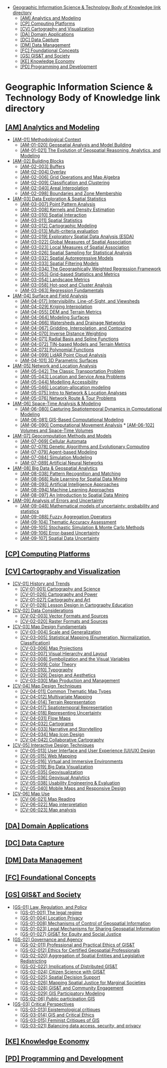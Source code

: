 - [Geographic Information Science \& Technology Body of Knowledge link directory](#geographic-information-science--technology-body-of-knowledge-link-directory)
  - [\[AM\] Analytics and Modeling](#am-analytics-and-modeling)
  - [\[CP\] Computing Platforms](#cp-computing-platforms)
  - [\[CV\] Cartography and Visualization](#cv-cartography-and-visualization)
  - [\[DA\] Domain Applications](#da-domain-applications)
  - [\[DC\] Data Capture](#dc-data-capture)
  - [\[DM\] Data Management](#dm-data-management)
  - [\[FC\] Foundational Concepts](#fc-foundational-concepts)
  - [\[GS\] GIS\&T and Society](#gs-gist-and-society)
  - [\[KE\] Knowledge Economy](#ke-knowledge-economy)
  - [\[PD\] Programming and Development](#pd-programming-and-development)


# Geographic Information Science &amp; Technology Body of Knowledge link directory
## [[AM] Analytics and Modeling](https://gistbok-topics.ucgis.org/AM)
  * [[AM-01] Methodological Context](https://gistbok-topics.ucgis.org/AM-01)
     * [[AM-01-020] Geospatial Analysis and Model Building](https://gistbok-topics.ucgis.org/AM-01-020)
     * [[AM-01-021] The Evolution of Geospatial Reasoning, Analytics, and Modeling](https://gistbok-topics.ucgis.org/AM-01-021)   
  * [[AM-02] Building Blocks](https://gistbok-topics.ucgis.org/AM-02)
      * [[AM-02-003] Buffers](https://gistbok-topics.ucgis.org/AM-02-003)
      * [[AM-02-004] Overlay](https://gistbok-topics.ucgis.org/AM-02-004)
      *  [[AM-02-006] Grid Operations and Map Algebra](https://gistbok-topics.ucgis.org/AM-02-006)
      *   [[AM-02-009] Classification and Clustering](https://gistbok-topics.ucgis.org/AM-02-009)
      *  [[AM-02-040] Areal Interpolation](https://gistbok-topics.ucgis.org/AM-02-040)
      *  [[AM-02-098] Boundaries and Zone Membership](https://gistbok-topics.ucgis.org/AM-02-090)
  * [[AM-03] Data Exploration & Spatial Statistics](https://gistbok-topics.ucgis.org/AM-03)
      * [[AM-03-007] Point Pattern Analysis](https://gistbok-topics.ucgis.org/AM-03-007)
      * [[AM-03-008] Kernels and Density Estimation](https://gistbok-topics.ucgis.org/AM-03-008)
      * [[AM-03-010] Spatial Interaction](https://gistbok-topics.ucgis.org/AM-03-010)
      *  [[AM-03-011] Spatial Statistics](https://gistbok-topics.ucgis.org/AM-03-011)
      *  [[AM-03-012] Cartographic Modeling](https://gistbok-topics.ucgis.org/AM-03-012)
      *  [[AM-03-013] Multi-criteria evaluation](https://gistbok-topics.ucgis.org/AM-03-013)
      *  [[AM-03-019] Exploratory Spatial Data Analysis (ESDA)](https://gistbok-topics.ucgis.org/AM-03-019)
      *  [[AM-03-022] Global Measures of Spatial Association](https://gistbok-topics.ucgis.org/AM-03-022)
      *  [[AM-03-023] Local Measures of Spatial Association](https://gistbok-topics.ucgis.org/AM-03-023)
      *  [[AM-03-026] Spatial Sampling for Statistical Analysis](https://gistbok-topics.ucgis.org/AM-03-026)
      *  [[AM-03-032] Spatial Autoregressive Models](https://gistbok-topics.ucgis.org/AM-03-032)
      *  [[AM-03-033] Spatial Filtering Models](https://gistbok-topics.ucgis.org/AM-03-033)
      *  [[AM-03-034] The Geographically Weighted Regression Framework](https://gistbok-topics.ucgis.org/AM-03-034)
      *  [[AM-03-053] Grid-based Statistics and Metrics](https://gistbok-topics.ucgis.org/AM-03-053)
      *  [[AM-03-054] Landscape Metrics](https://gistbok-topics.ucgis.org/AM-03-054)
      *  [[AM-03-058] Hot-spot and Cluster Analysis](https://gistbok-topics.ucgis.org/AM-03-058)
      *  [[AM-03-063] Regression Fundamentals](https://gistbok-topics.ucgis.org/AM-03-063)
  * [[AM-04] Surface and Field Analysis](https://gistbok-topics.ucgis.org/AM-04)
      * [[AM-04-017] Intervisibility, Line-of-Sight, and Viewsheds](https://gistbok-topics.ucgis.org/AM-04-017)
      * [[AM-04-029] Kriging Interpolation](https://gistbok-topics.ucgis.org/AM-04-029)
      * [[AM-04-055] DEM and Terrain Metrics](https://gistbok-topics.ucgis.org/AM-04-055)
      * [[AM-04-064] Modeling Surfaces](https://gistbok-topics.ucgis.org/AM-04-064)
      * [[AM-04-066] Watersheds and Drainage Networks](https://gistbok-topics.ucgis.org/AM-04-066)
      * [[AM-04-067] Gridding, Interpolation, and Contouring](https://gistbok-topics.ucgis.org/AM-04-067)
      * [[AM-04-070] Inverse Distance Weighting](https://gistbok-topics.ucgis.org/AM-04-070)
      * [[AM-04-071] Radial Basis and Spline Functions](https://gistbok-topics.ucgis.org/AM-04-071)
      * [[AM-04-072] TIN-based Models and Terrain Metrics](https://gistbok-topics.ucgis.org/AM-04-072)
      * [[AM-04-073] Polynomial Functions](https://gistbok-topics.ucgis.org/AM-04-073)
      * [[AM-04-099] LidAR Point Cloud Analysis](https://gistbok-topics.ucgis.org/AM-04-099)
      * [[AM-04-101] 3D Parametric Surfaces](https://gistbok-topics.ucgis.org/AM-04-101)
  * [[AM-05] Network and Location Analysis](https://gistbok-topics.ucgis.org/AM-05)
      * [[AM-05-042] The Classic Transportation Problem](https://gistbok-topics.ucgis.org/AM-05-042)
      * [[AM-05-043] Location and Service Area Problems](https://gistbok-topics.ucgis.org/AM-05-043)
      * [[AM-05-044] Modelling Accessibility](https://gistbok-topics.ucgis.org/AM-05-044)
      * [[AM-05-046] Location-allocation modeling](https://gistbok-topics.ucgis.org/AM-05-046)
      * [[AM-05-075] Intro to Network & Location Analyses](https://gistbok-topics.ucgis.org/AM-05-075)
      * [[AM-05-076] Network Route & Tour Problems](https://gistbok-topics.ucgis.org/AM-05-076)
  * [[AM-06] Space-Time Analysis & Modeling](https://gistbok-topics.ucgis.org/AM-06)
      * [[AM-06-080] Capturing Spatiotemporal Dynamics in Computational Modeling](https://gistbok-topics.ucgis.org/AM-06-080)
      * [[AM-06-081] GIS-Based Computational Modeling](https://gistbok-topics.ucgis.org/AM-06-081)
       * [[AM-06-090] Computational Movement Analysis](https://gistbok-topics.ucgis.org/AM-06-090)
        * [[AM-06-102] Volumes and Space-Time Volumes](https://gistbok-topics.ucgis.org/AM-06-102)
  * [[AM-07] Geocomputation Methods and Models](https://gistbok-topics.ucgis.org/AM-07)
       * [[AM-07-069] Cellular Automata](https://gistbok-topics.ucgis.org/AM-07-069)
       * [[AM-07-078] Genetic Algorithms and Evolutionary Computing](https://gistbok-topics.ucgis.org/AM-07-078)
       * [[AM-07-079] Agent-based Modeling](https://gistbok-topics.ucgis.org/AM-07-079)
       * [[AM-07-084] Simulation Modeling](https://gistbok-topics.ucgis.org/AM-07-084)
       * [[AM-07-089] Artificial Neural Networks](https://gistbok-topics.ucgis.org/AM-07-089)
  * [[AM-08] Big Data & Geospatial Analytics](https://gistbok-topics.ucgis.org/AM-08)
       * [[AM-08-038] Pattern Recognition and Matching](https://gistbok-topics.ucgis.org/AM-08-038)
       * [[AM-08-068] Rule Learning for Spatial Data Mining](https://gistbok-topics.ucgis.org/AM-08-086)
       * [[AM-08-093] Artificial Intelligence Approaches](https://gistbok-topics.ucgis.org/AM-08-093)
       * [[AM-08-094] Machine Learning Approaches](https://gistbok-topics.ucgis.org/AM-09-094)
       * [[AM-08-097] An Introduction to Spatial Data Mining](https://gistbok-topics.ucgis.org/AM-08-097)
  * [[AM-09] Analysis of Errors and Uncertainty](https://gistbok-topics.ucgis.org/AM-09)
       * [[AM-09-048] Mathematical models of uncertainty: probability and statistics](https://gistbok-topics.ucgis.org/AM-09-048)
       * [[AM-09-088] Fuzzy Aggregation Operators](https://gistbok-topics.ucgis.org/AM-09-088)
       * [[AM-09-104] Thematic Accuracy Assessment](https://gistbok-topics.ucgis.org/AM-09-104)
       * [[AM-09-105] Stochastic Simulation & Monte Carlo Methods](https://gistbok-topics.ucgis.org/AM-09-105)
       * [[AM-09-106] Error-based Uncertainty](https://gistbok-topics.ucgis.org/AM-09-106)
       * [[AM-09-107] Spatial Data Uncertainty](https://gistbok-topics.ucgis.org/AM-09-107)
## [[CP] Computing Platforms](https://gistbok-topics.ucgis.org/CP)
## [[CV] Cartography and Visualization](https://gistbok-topics.ucgis.org/CV)    
 * [[CV-01] History and Trends](https://gistbok-topics.ucgis.org/CV-01)
   * [[CV-01-001] Cartography and Science](https://gistbok-topics.ucgis.org/CV-01-001)
   * [[CV-01-026] Cartography and Power](https://gistbok-topics.ucgis.org/CV-01-026)
   * [[CV-01-027] Cartography and Art](https://gistbok-topics.ucgis.org/CV-01-027)
   * [[CV-01-028] Lesson Design in Cartography Education](https://gistbok-topics.ucgis.org/CV-01-028)
* [[CV-02] Data Considerations](https://gistbok-topics.ucgis.org/CV-02)
  * [[CV-02-003] Vector Formats and Sources](https://gistbok-topics.ucgis.org/CV-02-003)
  * [[CV-02-020] Raster Formats and Sources](https://gistbok-topics.ucgis.org/CV-02-020)
* [[CV-03] Map Design Fundamentals](https://gistbok-topics.ucgis.org/CV-03)
  * [[CV-03-004] Scale and Generalization](https://gistbok-topics.ucgis.org/CV-03-004)
  * [[CV-03-005] Statistical Mapping (Enumeration, Normalization, Classification)](https://gistbok-topics.ucgis.org/CV-03-005)
  * [[CV-03-006] Map Projections](https://gistbok-topics.ucgis.org/CV-03-006)
  * [[CV-03-007] Visual Hierarchy and Layout](https://gistbok-topics.ucgis.org/CV-03-007)
  * [[CV-03-008] Symbolization and the Visual Variables](https://gistbok-topics.ucgis.org/CV-03-008)
  * [[CV-03-009] Color Theory](https://gistbok-topics.ucgis.org/CV-03-009)
  * [[CV-03-010] Typography](https://gistbok-topics.ucgis.org/CV-03-010)
  * [[CV-03-029] Design and Aesthetics](https://gistbok-topics.ucgis.org/CV-03-029)
  * [[CV-03-030] Map Production and Management](https://gistbok-topics.ucgis.org/CV-03-030)
* [[CV-04] Map Design Techniques](https://gistbok-topics.ucgis.org/CV-04)
  * [[CV-04-011] Common Thematic Map Types](https://gistbok-topics.ucgis.org/CV-04-011)
  * [[CV-04-012] Multivariate Mapping](https://gistbok-topics.ucgis.org/CV-04-012)
  * [[CV-04-014] Terrain Representation](https://gistbok-topics.ucgis.org/CV-04-014)
  * [[CV-04-017] Spatiotemporal Representation](https://gistbok-topics.ucgis.org/CV-04-017)
  * [[CV-04-018] Representing Uncertainty](https://gistbok-topics.ucgis.org/CV-04-018)
  * [[CV-04-031] Flow Maps](https://gistbok-topics.ucgis.org/CV-04-031)
  * [[CV-04-032] Cartograms](https://gistbok-topics.ucgis.org/CV-04-032)
  * [[CV-04-033] Narrative and Storytelling](https://gistbok-topics.ucgis.org/CV-04-033)
  * [[CV-04-034] Map Icon Design](https://gistbok-topics.ucgis.org/CV-04-034)
  * [[CV-04-042] Collaborative Cartography](https://gistbok-topics.ucgis.org/CV-04-042)
* [[CV-05] Interactive Design Techniques](https://gistbok-topics.ucgis.org/CV-05)
  * [[CV-05-013] User Interface and User Experience (UI/UX) Design](https://gistbok-topics.ucgis.org/CV-05-013)
  * [[CV-05-015] Web Mapping](https://gistbok-topics.ucgis.org/CV-05-015)
  * [[CV-05-016] Virtual and Immersive Environments](https://gistbok-topics.ucgis.org/CV-05-016)
  * [[CV-05-019] Big Data Visualization](https://gistbok-topics.ucgis.org/CV-05-019)
  * [[CV-05-035] Geovisualization](https://gistbok-topics.ucgis.org/CV-05-035)
  * [[CV-05-036] Geovisual Analytics](https://gistbok-topics.ucgis.org/CV-05-036)
  * [[CV-05-038] Usability Engineering & Evaluation](https://gistbok-topics.ucgis.org/CV-05-038)
  * [[CV-05-040] Mobile Maps and Responsive Design](https://gistbok-topics.ucgis.org/CV-05-040)
* [[CV-06] Map Use](https://gistbok-topics.ucgis.org/CV-06)
  * [[CV-06-021] Map Reading](https://gistbok-topics.ucgis.org/CV-06-021)
  * [[CV-06-022] Map interpretation](https://gistbok-topics.ucgis.org/CV-06-022)
  * [[CV-06-023] Map analysis](https://gistbok-topics.ucgis.org/CV-06-023)
## [[DA] Domain Applications](https://gistbok-topics.ucgis.org/DA)
## [[DC] Data Capture](https://gistbok-topics.ucgis.org/DC)
## [[DM] Data Management](https://gistbok-topics.ucgis.org/DM)
## [[FC] Foundational Concepts](https://gistbok-topics.ucgis.org/FC)
## [[GS] GIS&T and Society](https://gistbok-topics.ucgis.org/GS)
* [[GS-01] Law, Regulation, and Policy](https://gistbok-topics.ucgis.org/GS-01)
  * [[GS-01-001] The legal regime](https://gistbok-topics.ucgis.org/GS-01-001)
  * [[GS-01-004] Location Privacy](https://gistbok-topics.ucgis.org/GS-01-004)
  * [[GS-01-008] Mechanisms of Control of Geospatial Information](https://gistbok-topics.ucgis.org/GS-01-008)
  * [[GS-01-023] Legal Mechanisms for Sharing Geospatial Information](https://gistbok-topics.ucgis.org/GS-01-023)
  * [[GS-01-027] GIS&T for Equity and Social Justice](https://gistbok-topics.ucgis.org/GS-01-027)
* [[GS-02] Governance and Agency](https://gistbok-topics.ucgis.org/GS-02)
  * [[GS-02-011] Professional and Practical Ethics of GIS&T](https://gistbok-topics.ucgis.org/GS-02-011)
  * [[GS-02-012] Ethics for Certified Geospatial Professionals](https://gistbok-topics.ucgis.org/GS-02-012)
  * [[GS-02-020] Aggregation of Spatial Entities and Legislative Redistricting](https://gistbok-topics.ucgis.org/GS-02-020)
  * [[GS-02-022] Implications of Distributed GIS&T](https://gistbok-topics.ucgis.org/GS-02-022)
  * [[GS-02-024] Citizen Science with GIS&T](https://gistbok-topics.ucgis.org/GS-02-024)
  * [[GS-02-025] Spatial Decision Support](https://gistbok-topics.ucgis.org/GS-02-025)
  * [[GS-02-026] Mapping Spatial Justice for Marginal Societies](https://gistbok-topics.ucgis.org/GS-02-026)
  * [[GS-02-028] GIS&T and Community Engagement](https://gistbok-topics.ucgis.org/GS-02-028)
  * [[GS-02-029] GIS Participatory Modeling](https://gistbok-topics.ucgis.org/GS-02-029)
  * [[GS-02-06] Public participation GIS](https://gistbok-topics.ucgis.org/GS-02-026)
* [[GS-03] Critical Perspectives](https://gistbok-topics.ucgis.org/GS-03)
  * [[GS-03-013] Epistemological critiques](https://gistbok-topics.ucgis.org/GS-03-013)
  * [[GS-03-014] GIS and Critical Ethics](https://gistbok-topics.ucgis.org/GS-03-014)
  * [[GS-03-015] Feminist Critiques of GIS](https://gistbok-topics.ucgis.org/GS-03-015)
  * [[GS-03-021] Balancing data access. security, and privacy](https://gistbok-topics.ucgis.org/GS-03-021)
## [[KE] Knowledge Economy](https://gistbok-topics.ucgis.org/KE)
## [[PD] Programming and Development](https://gistbok-topics.ucgis.org/PD)
